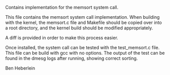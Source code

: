 Contains implementation for the memsort system call.

This file contains the memsort system call implementation. When building with
the kernel, the memsort.c file and Makefile should be copied over into a
root directory, and the kernel build should be modified appropriately.

A diff is provided in order to make this process easier.

Once installed, the system call can be tested with the test_memsort.c file.
This file can be build with gcc with no options. The output of the test 
can be found in the dmesg logs after running, showing correct sorting.

Ben Heberlein
